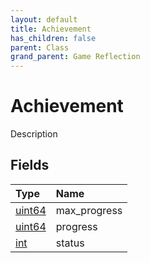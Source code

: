 ```yaml
---
layout: default
title: Achievement
has_children: false
parent: Class
grand_parent: Game Reflection
---
```

# Achievement
Description 

## Fields

| Type | Name |
|:----------|:--------------|
| [uint64](/riftbreaker-wiki/docs/game-reflection/components/uint64/) | max_progress |
| [uint64](/riftbreaker-wiki/docs/game-reflection/components/uint64/) | progress |
| [int](/riftbreaker-wiki/docs/game-reflection/enums/int/) | status |

